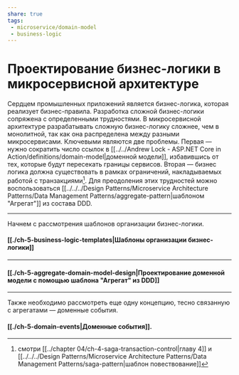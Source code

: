 ```yaml
---
share: true
tags:
 - microservice/domain-model
 - business-logic
---
```

# Проектирование бизнес-логики в микросервисной архитектуре
Сердцем промышленных приложений является бизнес-логика, которая реализует бизнес-правила. Разработка сложной бизнес-логики сопряжена с определенными трудностями.
В микросервисной архитектуре разрабатывать сложную бизнес-логику сложнее, чем в монолитной, так как она распределена между разными микросервисами. Ключевыми являются две проблемы. Первая — нужно сократить число ссылок в [[../../Andrew Lock - ASP.NET Core in Action/definitions/domain-model|доменной модели]], избавившись от тех, которые будут пересекать границы сервисов. Вторая — бизнес логика должна существовать в рамках ограничений, накладываемых работой с транзакциями[^1].
Для преодоления этих трудностей можно воспользоваться [[../../../Design Patterns/Microservice Architecture Patterns/Data Management Patterns/aggregate-pattern|шаблоном "Агрегат"]] из состава DDD.

---
Начнем с рассмотрения шаблонов организации бизнес-логики.
#### [[./ch-5-business-logic-templates|Шаблоны организации бизнес-логики]]

---
#### [[./ch-5-aggregate-domain-model-design|Проектирование доменной модели с помощью шаблона "Агрегат" из DDD]]

---
Также необходимо рассмотреть еще одну концепцию, тесно связанную с агрегатами — доменные события.
#### [[./ch-5-domain-events|Доменные события]].

[^1]: смотри [[../chapter 04/ch-4-saga-transaction-control|главу 4]] и [[../../../Design Patterns/Microservice Architecture Patterns/Data Management Patterns/saga-pattern|шаблон повествование]]